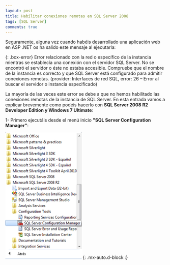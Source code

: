 ```yaml
---
layout: post
title: Habilitar conexiones remotas en SQL Server 2008
tags: [SQL Server]
comments: true
---
```


Seguramente, alguna vez cuando habéis desarrollado una aplicación web en ASP .NET os ha salido este mensaje al ejecutarla:

{: .box-error}
Error relacionado con la red o específico de la instancia mientras se establecía una conexión con el servidor SQL Server. No se encontró el servidor o éste no estaba accesible. Compruebe que el nombre de la instancia es correcto y que SQL Server está configurado para admitir conexiones remotas. (provider: Interfaces de red SQL, error: 26 – Error al buscar el servidor o instancia especificado)

La mayoría de las veces este error se debe a que no hemos habilitado las conexiones remotas de la instancia de SQL Server. En esta entrada vamos a explicar brevemente como podéis hacerlo con **SQL Server 2008 R2 Developer Edition y Windows 7 Ultimate**:

1- Primero ejecutáis desde el menú inicio **"SQL Server Configuration Manager"**:

![SQL startup menu](/assets/img/sql_startup_menu.png){: .mx-auto.d-block :}